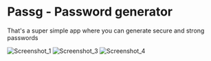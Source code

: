 # Passg - Password generator

That's a super simple app where you can generate secure and strong passwords


![Screenshot_1](https://user-images.githubusercontent.com/86686024/209860029-b041712c-9bba-461e-b88a-a558adf5c8a8.png)
![Screenshot_3](https://user-images.githubusercontent.com/86686024/209860032-1999115d-09f0-4411-86a6-1c7899f6f878.png)
![Screenshot_4](https://user-images.githubusercontent.com/86686024/209860033-da1d0a97-e029-43fa-ae84-4012e1d1cf2d.png)
